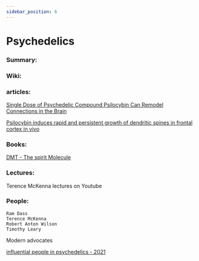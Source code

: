 ```yaml
---
sidebar_position: 6
---
```


# Psychedelics

### Summary: 



### Wiki:


### articles:

[Single Dose of Psychedelic Compound Psilocybin Can Remodel Connections in the Brain](https://www.technologynetworks.com/neuroscience/news/psychedelic-compound-psilocybin-can-remodel-connections-in-the-brain-350530)

[Psilocybin induces rapid and persistent growth of dendritic spines in frontal cortex in vivo](https://pubmed.ncbi.nlm.nih.gov/34228959/)



### Books:

[DMT - The spirit Molecule](https://www.goodreads.com/book/show/51654.DMT)


### Lectures:

Terence McKenna lectures on Youtube

### People:

```
Ram Dass
Terence McKenna
Robert Anton Wilson
Timothy Leary
```

Modern advocates

[influential people in psychedelics - 2021](https://psychedelicinvest.com/most-influential-people-psychedelics-2021/)








